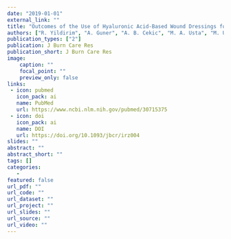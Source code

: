 ```yaml
---
date: "2019-01-01"
external_link: ""
title: "Outcomes of the Use of Hyaluronic Acid-Based Wound Dressings for the Treatment of Partial-Thickness Facial Burns"
authors: ["R. Yildirim", "A. Guner", "A. B. Cekic", "M. A. Usta", "M. Ulusahin", "S. Turkyilmaz"]
publication_types: ["2"]
publication: J Burn Care Res
publication_short: J Burn Care Res
image:
    caption: ""
    focal_point: ""
    preview_only: false
links:
 - icon: pubmed
   icon_pack: ai
   name: PubMed
   url: https://www.ncbi.nlm.nih.gov/pubmed/30715375
 - icon: doi
   icon_pack: ai
   name: DOI
   url: https://doi.org/10.1093/jbcr/irz004
slides: ""
abstract: ""
abstract_short: ""
tags: []
categories: 
   - 
featured: false
url_pdf: ""
url_code: ""
url_dataset: ""
url_project: ""
url_slides: ""
url_source: ""
url_video: ""
---
```

